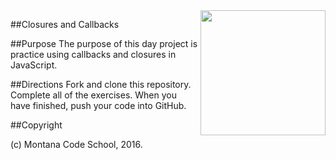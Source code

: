 <img src="http://montanacodeschool.com/wp-content/uploads/2015/06/MCS_LOGO_v1.png" width="200" align="right"/>

##Closures and Callbacks

##Purpose
The purpose of this day project is practice using callbacks and closures in JavaScript.

##Directions
Fork and clone this repository. Complete all of the exercises. When you have finished, push your code into GitHub.

##Copyright

(c) Montana Code School, 2016.
